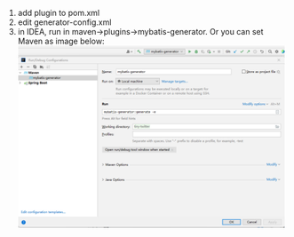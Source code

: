 1. add plugin to pom.xml
2. edit generator-config.xml
3. in IDEA, run in maven->plugins->mybatis-generator. Or you can set Maven as image below:
   ![](https://raw.githubusercontent.com/Quakiq/tinyimages/main/img202207270313301.png)
